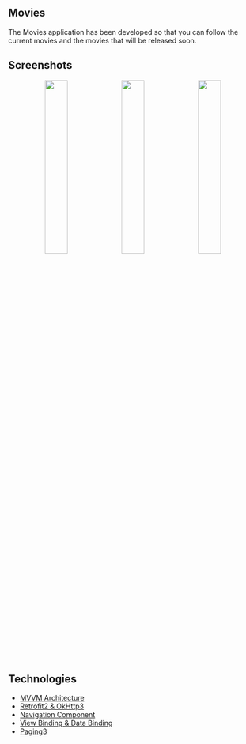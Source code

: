 ## Movies

The Movies application has been developed so that you can follow the current movies and the movies that will be released soon.

## Screenshots
<p align="center">
<img src="https://user-images.githubusercontent.com/38407555/209584600-7700fef3-0d33-453f-82db-c248df84183b.jpg" width="30%" />  
<img src="https://user-images.githubusercontent.com/38407555/209584611-5ab61c97-0710-4f7c-90be-a024f391d96f.jpg" width="30%" />  
<img src="https://user-images.githubusercontent.com/38407555/209584614-85f194cb-58a5-42b9-9782-87f7065bbbac.jpg" width="30%" />    
</p>

## Technologies
- [MVVM Architecture](https://developer.android.com/jetpack/guide)
- [Retrofit2 & OkHttp3](https://github.com/square/retrofit)
- [Navigation Component](https://developer.android.com/guide/navigation)
- [View Binding & Data Binding](https://developer.android.com/topic/libraries/view-binding) 
- [Paging3](https://developer.android.com/topic/libraries/architecture/paging/v3-overview)

